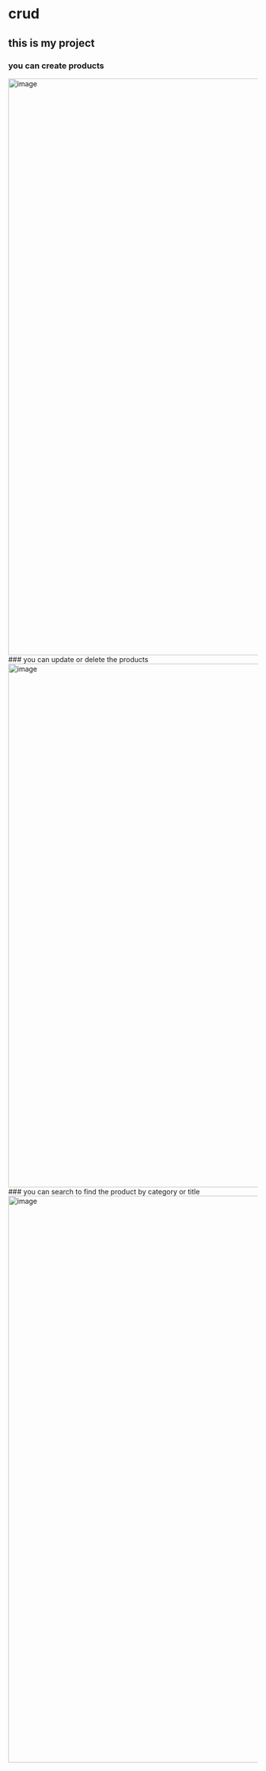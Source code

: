 # crud
## this is my project
### you can create products
<img width="1165" alt="image" src="https://github.com/Niyrmy6/crud/assets/63695753/7a85953d-4e6e-43c4-9e0a-c63ab4967a2a">
### you can update or delete the products
<img width="1058" alt="image" src="https://github.com/Niyrmy6/crud/assets/63695753/a2fc26d8-4a08-4371-ac4d-69702f45c01a">
### you can search to find the product by category or title
<img width="1145" alt="image" src="https://github.com/Niyrmy6/crud/assets/63695753/7fe40df9-2a23-437b-bced-ec4a7bb0b9bd">

